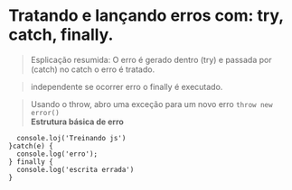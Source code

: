 # Tratando e lançando erros com: try, catch, finally.
>Esplicação resumida: O erro é gerado dentro (try) e passada por (catch) no catch o erro é tratado.

>independente se ocorrer erro o finally é executado.

>Usando o throw, abro uma exceção para um novo erro ```throw new error()```  <br>
<b>Estrutura básica de erro</b>

```
  console.loj('Treinando js')
}catch(e) {
  console.log('erro');
} finally {
  console.log('escrita errada')
}
```